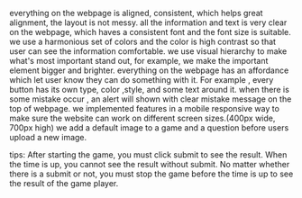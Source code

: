 everything on the webpage is aligned, consistent, which helps great alignment, the layout is not messy.
all the information and text is very clear on the webpage, which haves a consistent font and the font size is suitable.
we use a harmonious set of colors and the color is high contrast so that user can see the information comfortable.
we use visual hierarchy to make what's most important stand out, for example, we make the important element bigger and brighter.
everything on the webpage has an affordance which let user know they can do something with it. For example , every button has its own type, color ,style, and some text around it. 
when there is some mistake occur , an alert will shown with clear mistake message on the top of webpage.
we implemented features in a mobile responsive way to make sure the website can work on different screen sizes.(400px wide, 700px high)
we add a default image to a game and a question before users upload a new image. 

tips:
After starting the game, you must click submit to see the result. When the time is up, you cannot see the result without submit. No matter whether there is a submit or not, you must stop the game before the time is up to see the result of the game player.

 
